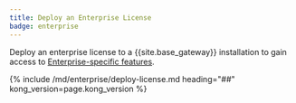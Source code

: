 ```yaml
---
title: Deploy an Enterprise License
badge: enterprise
---
```


Deploy an enterprise license to a {{site.base_gateway}} installation to gain access
to [Enterprise-specific features](/enterprise/{{page.kong_version}}/deployment/licensing).

{% include /md/enterprise/deploy-license.md heading="##" kong_version=page.kong_version %}
